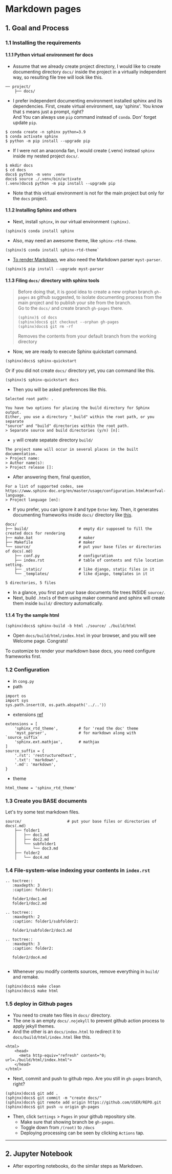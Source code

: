 # Markdown pages 

## 1. Goal and Process
### 1.1 Installing the requirements
#### 1.1.1 Python virtual environment for docs
- Assume that we already create project directory, I would like to create documenting 
directory `docs/` inside the project in a virtually independent way, so resulting file tree
will look like this.  

```
── project/  
    ├── docs/
```

- I prefer independent documenting environment installed sphinx and its dependencies. First, 
 create virtual environment, say 'sphinx'. You know that `$` means just a prompt, right?  
 And You can always use `pip` command instead of `conda`. 
 Don' forget update `pip`.

```
$ conda create -n sphinx python=3.9
$ conda activate sphinx
$ python -m pip install --upgrade pip
``` 

- If I were not an anaconda fan, I would create (.venv) instead `sphinx` inside my nested project `docs/`.

```
$ mkdir docs
$ cd docs
docs$ python -m venv .venv
docs$ source ./.venv/bin/activate
(.venv)docs$ python -m pip install --upgrade pip
``` 
- Note that this virtual environment is not for the main project but only for the `docs` project.  

#### 1.1.2 Installing Sphinx and others
- Next, install `sphinx`, in our virtual environment `(sphinx)`.

```
(sphinx)$ conda install sphinx
```

- Also, may need an awesome theme, like `sphinx-rtd-theme`.

```
(sphinx)$ conda install sphinx-rtd-theme`
```

- [To render Markdown](https://www.sphinx-doc.org/en/master/usage/markdown.html), we also need the Markdown parser `myst-parser`.

```
(sphinx)$ pip install --upgrade myst-parser
```

#### 1.1.3 Filing `docs/` directory with sphinx tools
>
> Before doing that, it is good idea to create a new orphan branch `gh-pages` as github suggested, to isolate documenting process from the main project and to publish your site from the branch.  
> Go to the `docs/` and create branch `gh-pages` there.
> ```
> (sphinx)$ cd docs
> (sphinx)docs$ git checkout --orphan gh-pages
> (sphinx)docs$ git rm -rf
> ```
>  Removes the contents from your default branch from the working directory

- Now, we are ready to execute Sphinx quickstart command.
```
(sphinx)docs$ sphinx-quickstart
```

Or if you did not create `docs/` directory yet, you can command like this.

```
(sphinx)$ sphinx-quickstart docs
```

- Then you will be asked preferences like this.

```
Selected root path: .

You have two options for placing the build directory for Sphinx output.
Either, you use a directory "_build" within the root path, or you separate
"source" and "build" directories within the root path.
> Separate source and build directories (y/n) [n]: 
```

- `y` will create sepatate directory `build/`  

```
The project name will occur in several places in the built documentation.
> Project name: 
> Author name(s): 
> Project release []:
```
- After answering them, final question,
```
For a list of supported codes, see
https://www.sphinx-doc.org/en/master/usage/configuration.html#confval-language.
> Project language [en]:
```
- If you prefer, you can ignore it and type `Enter` key.
Then, it generates documenting frameworks inside `docs/` directory like 
[this](https://www.sphinx-doc.org/en/master/tutorial/getting-started.html#setting-up-your-project-and-development-environment).

```
docs/
├── build/                      # empty dir supposed to fill the created docs for rendering
├── make.bat                    # maker
├── Makefile                    # maker
└── source/                     # put your base files or directories of docs(.md) 
    ├── conf.py                 # configuration
    ├── index.rst               # table of contents and file location setting.    
    ├── _static/                # like django, static files in it
    └── _templates/             # like django, templates in it

5 directories, 5 files
```

- In a glance, you first put your base documents file trees INSIDE `source/`.
- Next, build `.html`s of them using maker command and sphinx will create them inside
  `build/` directory automatically.

#### 1.1.4 Try the sample html
```
(sphinx)docs$ sphinx-build -b html ./source/ ./build/html
```

- Open `docs/build/html/index.html` in your browser, and you will see Welcome page. Congrats!
  
To customize to render your markdown base docs, you need configure frameworks first.
 



### 1.2 Configuration
- in `cong.py`
- path
```
import os
import sys
sys.path.insert(0, os.path.abspath('../..'))
```

- extensions [ref](https://www.sphinx-doc.org/en/master/usage/markdown.html)

```
extensions = [
    'sphinx_rtd_theme',         # for 'read the doc' theme
    'myst_parser',              # for markdown along with `source_suffix`
    'sphinx.ext.mathjax',       # mathjax
]
source_suffix = {   
    '.rst': 'restructuredtext',
    '.txt': 'markdown',
    '.md': 'markdown',
}
```
- theme
```
html_theme = 'sphinx_rtd_theme'
```
### 1.3  Create you BASE documents
Let's try some test markdown files.
```
source/                    # put your base files or directories of docs(.md) 
    ├── folder1
    │   ├── doc1.md
    │   ├── doc2.md
    │   └── subfolder1
    │       └── doc3.md
    ├── folder2
    │   └── doc4.md
```


### 1.4 File-system-wise indexing your contents in `index.rst`

```
.. toctree::
   :maxdepth: 3
   :caption: folder1:

   folder1/doc1.md
   folder1/doc2.md

.. toctree::
   :maxdepth: 2
   :caption: folder1/subfolder2:

   folder1/subfolder2/doc3.md

.. toctree::
   :maxdepth: 3
   :caption: folder2:

   folder2/doc4.md
   
```
- Whenever you modify contents sources, remove everything in `build/` and remake.
```
(sphinx)docs$ make clean
(sphinx)docs$ make html
```

### 1.5 deploy in Github pages
- You need to create two files in `docs/` directory.
- The one is an empty `docs/.nojekyll` to prevent github action process to apply jekyll themes.
- And the other is an `docs/index.html` to redirect it to `docs/build/html/index.html` like this.
```
<html>
    <head>
      <meta http-equiv="refresh" content="0; url=./build/html/index.html">
    </head>
</html>
``` 
- Next, commit and push to github repo. Are you still in `gh-pages` branch, right?
```
(sphinx)docs$ git add .
(sphjnx)docs$ git commit -m "create docs/"
(sphinx)docs% git remote add origin https://github.com/USER/REPO.git
(sphinx)docs$ git push -u origin gh-pages
```

- Then, click `Settings` > `Pages` in your github repository site.
    - Make sure that showing branch be `gh-pages`.
    - Toggle down from `/(root)` to `/docs`
    - Deploying processing can be seen by clicking `Actions` tap.  

---
    
## 2. Jupyter Notebook 
- After exporting notebooks, do the similar steps as Markdown.